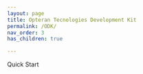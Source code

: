 ```yaml
---
layout: page
title: Opteran Tecnologies Development Kit
permalink: /ODK/
nav_order: 3
has_children: true

---
```

Quick Start
